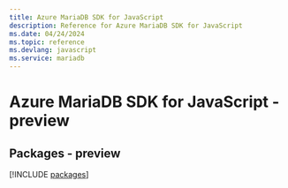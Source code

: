 ```yaml
---
title: Azure MariaDB SDK for JavaScript
description: Reference for Azure MariaDB SDK for JavaScript
ms.date: 04/24/2024
ms.topic: reference
ms.devlang: javascript
ms.service: mariadb
---
```

# Azure MariaDB SDK for JavaScript - preview
## Packages - preview
[!INCLUDE [packages](mariadb-index.md)]
